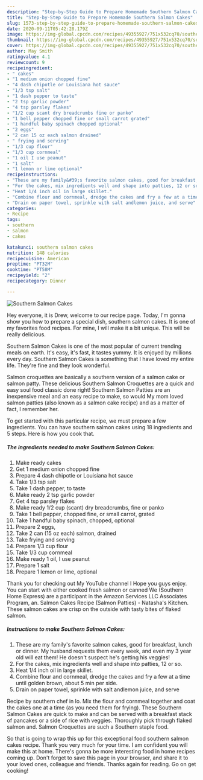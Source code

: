 ```yaml
---
description: "Step-by-Step Guide to Prepare Homemade Southern Salmon Cakes"
title: "Step-by-Step Guide to Prepare Homemade Southern Salmon Cakes"
slug: 1573-step-by-step-guide-to-prepare-homemade-southern-salmon-cakes
date: 2020-09-11T05:42:28.179Z
image: https://img-global.cpcdn.com/recipes/49355927/751x532cq70/southern-salmon-cakes-recipe-main-photo.jpg
thumbnail: https://img-global.cpcdn.com/recipes/49355927/751x532cq70/southern-salmon-cakes-recipe-main-photo.jpg
cover: https://img-global.cpcdn.com/recipes/49355927/751x532cq70/southern-salmon-cakes-recipe-main-photo.jpg
author: May Smith
ratingvalue: 4.1
reviewcount: 9
recipeingredient:
- " cakes"
- "1 medium onion chopped fine"
- "4 dash chipotle or Louisiana hot sauce"
- "1/3 tsp salt"
- "1 dash pepper to taste"
- "2 tsp garlic powder"
- "4 tsp parsley flakes"
- "1/2 cup scant dry breadcrumbs fine or panko"
- "1 bell pepper chopped fine or small carrot grated"
- "1 handful baby spinach chopped optional"
- "2 eggs"
- "2 can 15 oz each salmon drained"
- " frying and serving"
- "1/3 cup flour"
- "1/3 cup cornmeal"
- "1 oil I use peanut"
- "1 salt"
- "1 lemon or lime optional"
recipeinstructions:
- "These are my family&#39;s favorite salmon cakes, good for breakfast, lunch or dinner. My husband requests them every week, and even my 3 year old will eat them! He doesn&#39;t suspect he&#39;s getting his veggies!"
- "For the cakes, mix ingredients well and shape into patties, 12 or so."
- "Heat 1/4 inch oil in large skillet."
- "Combine flour and cornmeal, dredge the cakes and fry a few at a time until golden brown, about 5 min per side."
- "Drain on paper towel, sprinkle with salt andlemon juice, and serve"
categories:
- Recipe
tags:
- southern
- salmon
- cakes

katakunci: southern salmon cakes 
nutrition: 148 calories
recipecuisine: American
preptime: "PT32M"
cooktime: "PT58M"
recipeyield: "2"
recipecategory: Dinner

---
```



![Southern Salmon Cakes](https://img-global.cpcdn.com/recipes/49355927/751x532cq70/southern-salmon-cakes-recipe-main-photo.jpg)

Hey everyone, it is Drew, welcome to our recipe page. Today, I'm gonna show you how to prepare a special dish, southern salmon cakes. It is one of my favorites food recipes. For mine, I will make it a bit unique. This will be really delicious.

Southern Salmon Cakes is one of the most popular of current trending meals on earth. It's easy, it's fast, it tastes yummy. It is enjoyed by millions every day. Southern Salmon Cakes is something that I have loved my entire life. They're fine and they look wonderful.

Salmon croquettes are basically a southern version of a salmon cake or salmon patty. These delicious Southern Salmon Croquettes are a quick and easy soul food classic done right! Southern Salmon Patties are an inexpensive meal and an easy recipe to make, so would My mom loved salmon patties (also known as a salmon cake recipe) and as a matter of fact, I remember her.


To get started with this particular recipe, we must prepare a few ingredients. You can have southern salmon cakes using 18 ingredients and 5 steps. Here is how you cook that.

<!--inarticleads1-->

##### The ingredients needed to make Southern Salmon Cakes:

1. Make ready  cakes
1. Get 1 medium onion chopped fine
1. Prepare 4 dash chipotle or Louisiana hot sauce
1. Take 1/3 tsp salt
1. Take 1 dash pepper, to taste
1. Make ready 2 tsp garlic powder
1. Get 4 tsp parsley flakes
1. Make ready 1/2 cup (scant) dry breadcrumbs, fine or panko
1. Take 1 bell pepper, chopped fine, or small carrot, grated
1. Take 1 handful baby spinach, chopped, optional
1. Prepare 2 eggs,
1. Take 2 can (15 oz each) salmon, drained
1. Take  frying and serving
1. Prepare 1/3 cup flour
1. Take 1/3 cup cornmeal
1. Make ready 1 oil, I use peanut
1. Prepare 1 salt
1. Prepare 1 lemon or lime, optional


Thank you for checking out My YouTube channel I Hope you guys enjoy. You can start with either cooked fresh salmon or canned We (Southern Home Express) are a participant in the Amazon Services LLC Associates Program, an. Salmon Cakes Recipe (Salmon Patties) - Natasha&#39;s Kitchen. These salmon cakes are crisp on the outside with tasty bites of flaked salmon. 

<!--inarticleads2-->

##### Instructions to make Southern Salmon Cakes:

1. These are my family&#39;s favorite salmon cakes, good for breakfast, lunch or dinner. My husband requests them every week, and even my 3 year old will eat them! He doesn&#39;t suspect he&#39;s getting his veggies!
1. For the cakes, mix ingredients well and shape into patties, 12 or so.
1. Heat 1/4 inch oil in large skillet.
1. Combine flour and cornmeal, dredge the cakes and fry a few at a time until golden brown, about 5 min per side.
1. Drain on paper towel, sprinkle with salt andlemon juice, and serve


Recipe by southern chef in lo. Mix the flour and cornmeal together and coat the cakes one at a time (as you need them for frying). These Southern Salmon Cakes are quick to make and can be served with a breakfast stack of pancakes or a side of rice with veggies. Thoroughly pick through flaked salmon and. Salmon Croquettes are such a Southern staple food. 

So that is going to wrap this up for this exceptional food southern salmon cakes recipe. Thank you very much for your time. I am confident you will make this at home. There's gonna be more interesting food in home recipes coming up. Don't forget to save this page in your browser, and share it to your loved ones, colleague and friends. Thanks again for reading. Go on get cooking!
